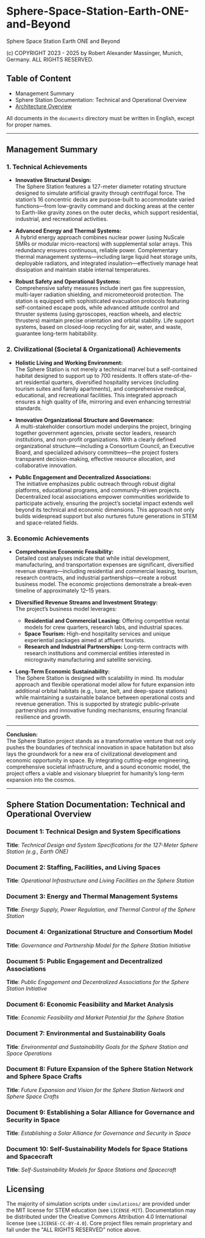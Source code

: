 # Sphere-Space-Station-Earth-ONE-and-Beyond
Sphere Space Station Earth ONE and Beyond

(c) COPYRIGHT 2023 - 2025 by Robert Alexander Massinger, Munich, Germany. ALL RIGHTS RESERVED.

## Table of Content
- Management Summary
- Sphere Station Documentation: Technical and Operational Overview
- [Architecture Overview](simulations/docs/architecture/readme.md)

All documents in the `documents` directory must be written in English, except for proper names.

---

## Management Summary

### 1. Technical Achievements

- **Innovative Structural Design:**  
  The Sphere Station features a 127-meter diameter rotating structure designed to simulate artificial gravity through centrifugal force. The station’s 16 concentric decks are purpose-built to accommodate varied functions—from low-gravity command and docking areas at the center to Earth-like gravity zones on the outer decks, which support residential, industrial, and recreational activities.

- **Advanced Energy and Thermal Systems:**  
  A hybrid energy approach combines nuclear power (using NuScale SMRs or modular micro-reactors) with supplemental solar arrays. This redundancy ensures continuous, reliable power. Complementary thermal management systems—including large liquid heat storage units, deployable radiators, and integrated insulation—effectively manage heat dissipation and maintain stable internal temperatures.

- **Robust Safety and Operational Systems:**  
  Comprehensive safety measures include inert gas fire suppression, multi-layer radiation shielding, and micrometeoroid protection. The station is equipped with sophisticated evacuation protocols featuring self-contained escape pods, while advanced attitude control and thruster systems (using gyroscopes, reaction wheels, and electric thrusters) maintain precise orientation and orbital stability. Life support systems, based on closed-loop recycling for air, water, and waste, guarantee long-term habitability.

### 2. Civilizational (Societal & Organizational) Achievements

- **Holistic Living and Working Environment:**  
  The Sphere Station is not merely a technical marvel but a self-contained habitat designed to support up to 700 residents. It offers state-of-the-art residential quarters, diversified hospitality services (including tourism suites and family apartments), and comprehensive medical, educational, and recreational facilities. This integrated approach ensures a high quality of life, mirroring and even enhancing terrestrial standards.

- **Innovative Organizational Structure and Governance:**  
  A multi-stakeholder consortium model underpins the project, bringing together government agencies, private sector leaders, research institutions, and non-profit organizations. With a clearly defined organizational structure—including a Consortium Council, an Executive Board, and specialized advisory committees—the project fosters transparent decision-making, effective resource allocation, and collaborative innovation.

- **Public Engagement and Decentralized Associations:**  
  The initiative emphasizes public outreach through robust digital platforms, educational programs, and community-driven projects. Decentralized local associations empower communities worldwide to participate actively, ensuring the project’s societal impact extends well beyond its technical and economic dimensions. This approach not only builds widespread support but also nurtures future generations in STEM and space-related fields.

### 3. Economic Achievements

- **Comprehensive Economic Feasibility:**  
  Detailed cost analyses indicate that while initial development, manufacturing, and transportation expenses are significant, diversified revenue streams—including residential and commercial leasing, tourism, research contracts, and industrial partnerships—create a robust business model. The economic projections demonstrate a break-even timeline of approximately 12–15 years.

- **Diversified Revenue Streams and Investment Strategy:**  
  The project’s business model leverages:
  - **Residential and Commercial Leasing:** Offering competitive rental models for crew quarters, research labs, and industrial spaces.
  - **Space Tourism:** High-end hospitality services and unique experiential packages aimed at affluent tourists.
  - **Research and Industrial Partnerships:** Long-term contracts with research institutions and commercial entities interested in microgravity manufacturing and satellite servicing.
  
- **Long-Term Economic Sustainability:**  
  The Sphere Station is designed with scalability in mind. Its modular approach and flexible operational model allow for future expansion into additional orbital habitats (e.g., lunar, belt, and deep-space stations) while maintaining a sustainable balance between operational costs and revenue generation. This is supported by strategic public–private partnerships and innovative funding mechanisms, ensuring financial resilience and growth.

---

**Conclusion:**  
The Sphere Station project stands as a transformative venture that not only pushes the boundaries of technical innovation in space habitation but also lays the groundwork for a new era of civilizational development and economic opportunity in space. By integrating cutting-edge engineering, comprehensive societal infrastructure, and a sound economic model, the project offers a viable and visionary blueprint for humanity’s long-term expansion into the cosmos.

---


## **Sphere Station Documentation: Technical and Operational Overview**

### Document 1: Technical Design and System Specifications

**Title**: *Technical Design and System Specifications for the 127-Meter Sphere Station (e.g., Earth ONE)*

### Document 2: Staffing, Facilities, and Living Spaces

**Title**: *Operational Infrastructure and Living Facilities on the Sphere Station*

### Document 3: Energy and Thermal Management Systems

**Title**: *Energy Supply, Power Regulation, and Thermal Control of the Sphere Station*

### Document 4: Organizational Structure and Consortium Model

**Title**: *Governance and Partnership Model for the Sphere Station Initiative*

### Document 5: Public Engagement and Decentralized Associations

**Title**: *Public Engagement and Decentralized Associations for the Sphere Station Initiative*

### Document 6: Economic Feasibility and Market Analysis

**Title**: *Economic Feasibility and Market Potential for the Sphere Station*

### Document 7: Environmental and Sustainability Goals

**Title**: *Environmental and Sustainability Goals for the Sphere Station and Space Operations*

### Document 8: Future Expansion of the Sphere Station Network and Sphere Space Crafts

**Title**: *Future Expansion and Vision for the Sphere Station Network and Sphere Space Crafts*

### Document 9: Establishing a Solar Alliance for Governance and Security in Space

**Title**: *Establishing a Solar Alliance for Governance and Security in Space*

### Document 10: Self-Sustainability Models for Space Stations and Spacecraft

**Title**: *Self-Sustainability Models for Space Stations and Spacecraft*

## Licensing

The majority of simulation scripts under `simulations/` are provided under the MIT license for STEM education (see `LICENSE-MIT`). Documentation may be distributed under the Creative Commons Attribution 4.0 International license (see `LICENSE-CC-BY-4.0`). Core project files remain proprietary and fall under the "ALL RIGHTS RESERVED" notice above.

